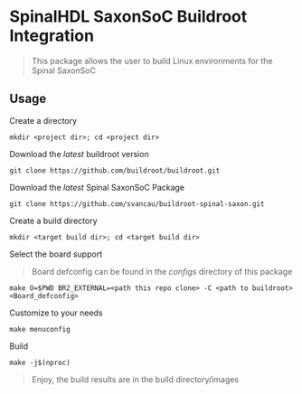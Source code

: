 # SpinalHDL SaxonSoC Buildroot Integration
> This package allows the user to build Linux environments for the Spinal SaxonSoC

## Usage
Create a directory

```
mkdir <project dir>; cd <project dir> 
```

Download the _latest_ buildroot version

```
git clone https://github.com/buildroot/buildroot.git
```

Download the _latest_ Spinal SaxonSoC Package

```
git clone https://github.com/svancau/buildroot-spinal-saxon.git
```

Create a build directory

```
mkdir <target build dir>; cd <target build dir> 
```

Select the board support
> Board defconfig can be found in the _configs_ directory of this package

```
make O=$PWD BR2_EXTERNAL=<path this repo clone> -C <path to buildroot> <Board_defconfig>
```

Customize to your needs

```
make menuconfig
```

Build

```
make -j$(nproc)
```

> Enjoy, the build results are in the build directory/images

